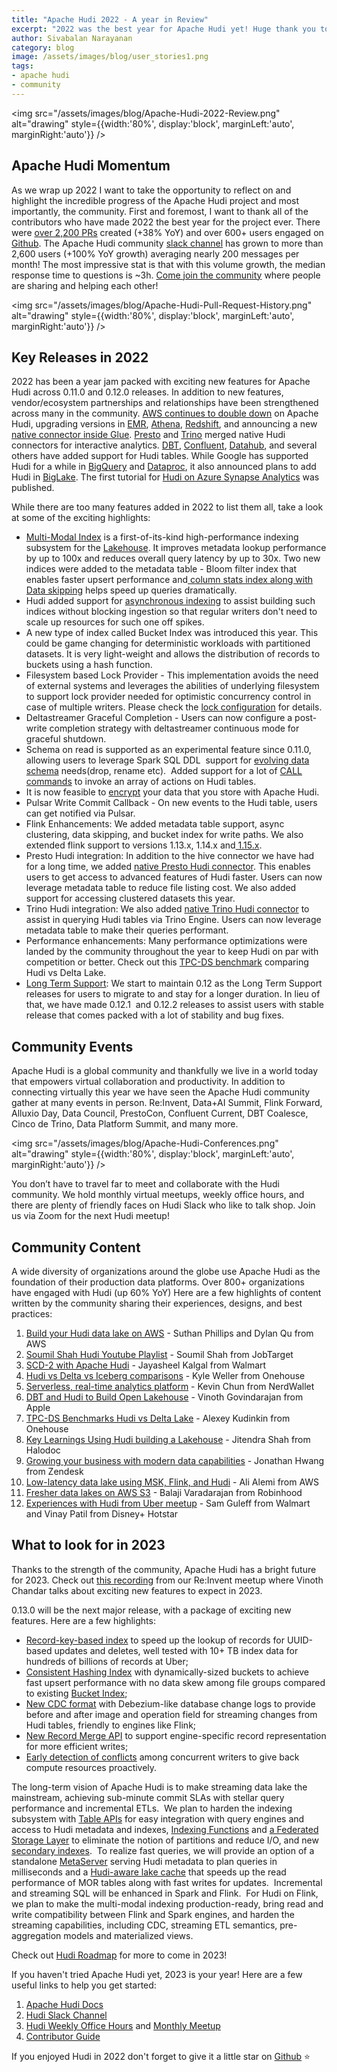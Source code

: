 ```yaml
---
title: "Apache Hudi 2022 - A year in Review"
excerpt: "2022 was the best year for Apache Hudi yet! Huge thank you to everyone who contributed!"
author: Sivabalan Narayanan
category: blog
image: /assets/images/blog/user_stories1.png
tags:
- apache hudi
- community
---
```


<img src="/assets/images/blog/Apache-Hudi-2022-Review.png" alt="drawing" style={{width:'80%', display:'block', marginLeft:'auto', marginRight:'auto'}} />

## Apache Hudi Momentum
As we wrap up 2022 I want to take the opportunity to reflect on and highlight the incredible progress of the Apache Hudi 
project and most importantly, the community. First and foremost, I want to thank all of the contributors who have made 
2022 the best year for the project ever. There were [over 2,200 PRs](https://ossinsight.io/analyze/apache/hudi#pull-requests) 
created (+38% YoY) and over 600+ users engaged on [Github](https://github.com/apache/hudi/). The Apache Hudi community 
[slack channel](https://join.slack.com/t/apache-hudi/shared_invite/zt-2ggm1fub8-_yt4Reu9djwqqVRFC7X49g) has grown to more 
than 2,600 users (+100% YoY growth) averaging nearly 200 messages per month! The most impressive stat is that with this 
volume growth, the median response time to questions is ~3h. [Come join the community](https://join.slack.com/t/apache-hudi/shared_invite/zt-2ggm1fub8-_yt4Reu9djwqqVRFC7X49g) 
where people are sharing and helping each other!

<img src="/assets/images/blog/Apache-Hudi-Pull-Request-History.png" alt="drawing" style={{width:'80%', display:'block', marginLeft:'auto', marginRight:'auto'}} />

## Key Releases in 2022
2022 has been a year jam packed with exciting new features for Apache Hudi across 0.11.0 and 0.12.0 releases. In addition to new features, vendor/ecosystem partnerships and relationships have been strengthened across many in the community. [AWS continues to double down](https://www.onehouse.ai/blog/apache-hudi-native-aws-integrations) on Apache Hudi, upgrading versions in [EMR](https://docs.aws.amazon.com/emr/latest/ReleaseGuide/emr-hudi.html), [Athena](https://docs.aws.amazon.com/athena/latest/ug/querying-hudi.html), [Redshift](https://docs.aws.amazon.com/redshift/latest/dg/c-spectrum-external-tables.html), and announcing a new [native connector inside Glue](https://docs.aws.amazon.com/glue/latest/dg/aws-glue-programming-etl-format-hudi.html). [Presto](https://prestodb.io/docs/current/connector/hudi.html) and [Trino](https://trino.io/docs/current/connector/hudi.html) merged native Hudi connectors for interactive analytics. [DBT](https://hudi.apache.org/blog/2022/07/11/build-open-lakehouse-using-apache-hudi-and-dbt/), [Confluent](https://github.com/apache/hudi/tree/master/hudi-kafka-connect), [Datahub](https://hudi.apache.org/docs/syncing_datahub), and several others have added support for Hudi tables. While Google has supported Hudi for a while in [BigQuery](https://hudi.apache.org/docs/gcp_bigquery/) and [Dataproc](https://cloud.google.com/blog/products/data-analytics/getting-started-with-new-table-formats-on-dataproc), it also announced plans to add Hudi in [BigLake](https://cloud.google.com/blog/products/data-analytics/building-most-open-data-cloud-all-data-all-source-any-platform). The first tutorial for [Hudi on Azure Synapse Analytics](https://www.onehouse.ai/blog/apache-hudi-on-microsoft-azure) was published.

While there are too many features added in 2022 to list them all, take a look at some of the exciting highlights:

- [Multi-Modal Index](https://hudi.apache.org/blog/2022/05/17/Introducing-Multi-Modal-Index-for-the-Lakehouse-in-Apache-Hudi) is a first-of-its-kind high-performance indexing subsystem for the [Lakehouse](https://hudi.apache.org/blog/2024/07/11/what-is-a-data-lakehouse/). It improves metadata lookup performance by up to 100x and reduces overall query latency by up to 30x. Two new indices were added to the metadata table - Bloom filter index that enables faster upsert performance and[  column stats index along with Data skipping](https://hudi.apache.org/blog/2022/06/09/Singificant-queries-speedup-from-Hudi-Column-Stats-Index-and-Data-Skipping-features)  helps speed up queries dramatically.
- Hudi added support for [asynchronous indexing](https://hudi.apache.org/releases/release-0.11.0/#async-indexer) to assist building such indices without blocking ingestion so that regular writers don't need to scale up resources for such one off spikes.
- A new type of index called Bucket Index was introduced this year. This could be game changing for deterministic workloads with partitioned datasets. It is very light-weight and allows the distribution of records to buckets using a hash function.
- Filesystem based Lock Provider - This implementation avoids the need of external systems and leverages the abilities of underlying filesystem to support lock provider needed for optimistic concurrency control in case of multiple writers. Please check the [lock configuration](https://hudi.apache.org/docs/configurations#Locks-Configurations) for details.
- Deltastreamer Graceful Completion - Users can now configure a post-write completion strategy with deltastreamer continuous mode for graceful shutdown.
- Schema on read is supported as an experimental feature since 0.11.0, allowing users to leverage Spark SQL DDL  support for [evolving data schema](https://hudi.apache.org/docs/schema_evolution) needs(drop, rename etc).  Added support for a lot of [CALL commands](https://hudi.apache.org/docs/procedures/) to invoke an array of actions on Hudi tables.
- It is now feasible to [encrypt](https://hudi.apache.org/docs/encryption/) your data that you store with Apache Hudi.
- Pulsar Write Commit Callback - On new events to the Hudi table, users can get notified via Pulsar.
- Flink Enhancements: We added metadata table support, async clustering, data skipping, and bucket index for write paths. We also extended flink support to versions 1.13.x, 1.14.x and[  1.15.x](https://hudi.apache.org/releases/release-0.12.0/#bundle-updates).
- Presto Hudi integration: In addition to the hive connector we have had for a long time, we added [native Presto Hudi connector](https://prestodb.io/docs/current/connector/hudi.html). This enables users to get access to advanced features of Hudi faster. Users can now leverage metadata table to reduce file listing cost. We also added support for accessing clustered datasets this year.
- Trino Hudi integration: We also added [native Trino Hudi connector](https://trino.io/docs/current/connector/hudi.html) to assist in querying Hudi tables via Trino Engine. Users can now leverage metadata table to make their queries performant.
- Performance enhancements: Many performance optimizations were landed by the community throughout the year to keep Hudi on par with competition or better. Check out this [TPC-DS benchmark](https://hudi.apache.org/blog/2022/06/29/Apache-Hudi-vs-Delta-Lake-transparent-tpc-ds-lakehouse-performance-benchmarks) comparing Hudi vs Delta Lake.
- [Long Term Support](https://hudi.apache.org/releases/release-0.12.3#long-term-support): We start to maintain 0.12 as the Long Term Support releases for users to migrate to and stay for a longer duration. In lieu of that, we have made 0.12.1  and 0.12.2 releases to assist users with stable release that comes packed with a lot of stability and bug fixes.

## Community Events
Apache Hudi is a global community and thankfully we live in a world today that empowers virtual collaboration and productivity. In addition to connecting virtually this year we have seen the Apache Hudi community gather at many events in person. Re:Invent, Data+AI Summit, Flink Forward, Alluxio Day, Data Council, PrestoCon, Confluent Current, DBT Coalesce, Cinco de Trino, Data Platform Summit, and many more.

<img src="/assets/images/blog/Apache-Hudi-Conferences.png" alt="drawing" style={{width:'80%', display:'block', marginLeft:'auto', marginRight:'auto'}} />

You don’t have to travel far to meet and collaborate with the Hudi community. We hold monthly virtual meetups, weekly office hours, and there are plenty of friendly faces on Hudi Slack who like to talk shop. Join us via Zoom for the next Hudi meetup!

## Community Content
A wide diversity of organizations around the globe use Apache Hudi as the foundation of their production data platforms. Over 800+ organizations have engaged with Hudi (up 60% YoY) Here are a few highlights of content written by the community sharing their experiences, designs, and best practices:

1. [Build your Hudi data lake on AWS](https://aws.amazon.com/blogs/big-data/part-1-build-your-apache-hudi-data-lake-on-aws-using-amazon-emr/) - Suthan Phillips and Dylan Qu from AWS
2. [Soumil Shah Hudi Youtube Playlist](https://www.youtube.com/playlist?list=PLL2hlSFBmWwwbMpcyMjYuRn8cN99gFSY6) - Soumil Shah from JobTarget
3. [SCD-2 with Apache Hudi](https://medium.com/walmartglobaltech/implementation-of-scd-2-slowly-changing-dimension-with-apache-hudi-465e0eb94a5) - Jayasheel Kalgal from Walmart
4. [Hudi vs Delta vs Iceberg comparisons](https://www.onehouse.ai/blog/apache-hudi-vs-delta-lake-vs-apache-iceberg-lakehouse-feature-comparison) - Kyle Weller from Onehouse
5. [Serverless, real-time analytics platform](https://aws.amazon.com/blogs/big-data/how-nerdwallet-uses-aws-and-apache-hudi-to-build-a-serverless-real-time-analytics-platform/) - Kevin Chun from NerdWallet
6. [DBT and Hudi to Build Open Lakehouse](https://hudi.apache.org/blog/2022/07/11/build-open-lakehouse-using-apache-hudi-and-dbt/) - Vinoth Govindarajan from Apple
7. [TPC-DS Benchmarks Hudi vs Delta Lake](https://www.onehouse.ai/blog/apache-hudi-vs-delta-lake-transparent-tpc-ds-lakehouse-performance-benchmarks) - Alexey Kudinkin from Onehouse
8. [Key Learnings Using Hudi building a Lakehouse](https://blogs.halodoc.io/key-learnings-on-using-apache-hudi-in-building-lakehouse-architecture-halodoc/) - Jitendra Shah from Halodoc
9. [Growing your business with modern data capabilities](https://aws.amazon.com/blogs/architecture/insights-for-ctos-part-3-growing-your-business-with-modern-data-capabilities/) - Jonathan Hwang from Zendesk
10. [Low-latency data lake using MSK, Flink, and Hudi](https://aws.amazon.com/blogs/big-data/create-a-low-latency-source-to-data-lake-pipeline-using-amazon-msk-connect-apache-flink-and-apache-hudi/) - Ali Alemi from AWS
11. [Fresher data lakes on AWS S3](https://robinhood.engineering/author-balaji-varadarajan-e3f496815ebf) - Balaji Varadarajan from Robinhood
12. [Experiences with Hudi from Uber meetup](https://www.youtube.com/watch?v=ZamXiT9aqs8) - Sam Guleff from Walmart and Vinay Patil from Disney+ Hotstar

## What to look for in 2023
Thanks to the strength of the community, Apache Hudi has a bright future for 2023. Check out [this recording](https://youtu.be/9LPSdd-AS8E?t=2090) from our Re:Invent meetup where Vinoth Chandar talks about exciting new features to expect in 2023.

0.13.0 will be the next major release, with a package of exciting new features. Here are a few highlights:

- [Record-key-based index](https://cwiki.apache.org/confluence/display/HUDI/RFC-08++Record+level+indexing+mechanisms+for+Hudi+datasets) to speed up the lookup of records for UUID-based updates and deletes, well tested with 10+ TB index data for hundreds of billions of records at Uber;
- [Consistent Hashing Index](https://github.com/apache/hudi/blob/master/rfc/rfc-42/rfc-42.md) with dynamically-sized buckets to achieve fast upsert performance with no data skew among file groups compared to existing [Bucket Index](https://cwiki.apache.org/confluence/display/HUDI/RFC+-+29%3A+Hash+Index);
- [New CDC format](https://github.com/apache/hudi/blob/master/rfc/rfc-51/rfc-51.md) with Debezium-like database change logs to provide before and after image and operation field for streaming changes from Hudi tables, friendly to engines like Flink;
- [New Record Merge API](https://github.com/apache/hudi/blob/master/rfc/rfc-46/rfc-46.md) to support engine-specific record representation for more efficient writes;
- [Early detection of conflicts](https://github.com/apache/hudi/blob/master/rfc/rfc-56/rfc-56.md) among concurrent writers to give back compute resources proactively.

The long-term vision of Apache Hudi is to make streaming data lake the mainstream, achieving sub-minute commit SLAs with stellar query performance and incremental ETLs.  We plan to harden the indexing subsystem with [Table APIs](https://github.com/apache/hudi/pull/7080) for easy integration with query engines and access to Hudi metadata and indexes, [Indexing Functions](https://github.com/apache/hudi/pull/7235) and [a Federated Storage Layer](https://github.com/apache/hudi/blob/master/rfc/rfc-60/rfc-60.md) to eliminate the notion of partitions and reduce I/O, and new [secondary indexes](https://github.com/apache/hudi/pull/5370).  To realize fast queries, we will provide an option of a standalone [MetaServer](https://github.com/apache/hudi/pull/4718) serving Hudi metadata to plan queries in milliseconds and a [Hudi-aware lake cache](https://docs.google.com/presentation/d/1QBgLw11TM2Qf1KUESofGrQDb63EuggNCpPaxc82Kldo/edit#slide=id.gf7e0551254_0_5) that speeds up the read performance of MOR tables along with fast writes for updates.  Incremental and streaming SQL will be enhanced in Spark and Flink.  For Hudi on Flink, we plan to make the multi-modal indexing production-ready, bring read and write compatibility between Flink and Spark engines, and harden the streaming capabilities, including CDC, streaming ETL semantics, pre-aggregation models and materialized views.

Check out [Hudi Roadmap](https://hudi.apache.org/roadmap) for more to come in 2023!

If you haven't tried Apache Hudi yet, 2023 is your year! Here are a few useful links to help you get started:
 
1. [Apache Hudi Docs](https://hudi.apache.org/docs/overview)
2. [Hudi Slack Channel](https://join.slack.com/t/apache-hudi/shared_invite/zt-2ggm1fub8-_yt4Reu9djwqqVRFC7X49g)
3. [Hudi Weekly Office Hours](https://hudi.apache.org/community/office_hours) and [Monthly Meetup](https://hudi.apache.org/community/syncs#monthly-community-call)
4. [Contributor Guide](https://hudi.apache.org/contribute/how-to-contribute)

If you enjoyed Hudi in 2022 don't forget to give it a little star on [Github](https://github.com/apache/hudi/) ⭐
